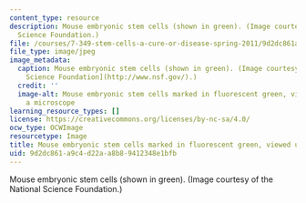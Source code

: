 ```yaml
---
content_type: resource
description: Mouse embryonic stem cells (shown in green). (Image courtesy of the National
  Science Foundation.)
file: /courses/7-349-stem-cells-a-cure-or-disease-spring-2011/9d2dc861a9c4d22aa8b89412348e1bfb_7-349s11.jpg
file_type: image/jpeg
image_metadata:
  caption: Mouse embryonic stem cells (shown in green). (Image courtesy of the [National
    Science Foundation](http://www.nsf.gov/).)
  credit: ''
  image-alt: Mouse embryonic stem cells marked in fluorescent green, viewed under
    a microscope
learning_resource_types: []
license: https://creativecommons.org/licenses/by-nc-sa/4.0/
ocw_type: OCWImage
resourcetype: Image
title: Mouse embryonic stem cells marked in fluorescent green, viewed under a microscope
uid: 9d2dc861-a9c4-d22a-a8b8-9412348e1bfb
---
```

Mouse embryonic stem cells (shown in green). (Image courtesy of the National Science Foundation.)